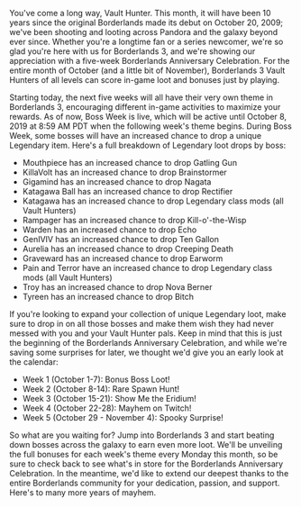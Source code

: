 You've come a long way, Vault Hunter. This month, it will have been 10 years since the original Borderlands made its debut on October 20, 2009; we've been shooting and looting across Pandora and the galaxy beyond ever since. Whether you're a longtime fan or a series newcomer, we're so glad you're here with us for Borderlands 3, and we're showing our appreciation with a five-week Borderlands Anniversary Celebration. For the entire month of October (and a little bit of November), Borderlands 3 Vault Hunters of all levels can score in-game loot and bonuses just by playing.

Starting today, the next five weeks will all have their very own theme in Borderlands 3, encouraging different in-game activities to maximize your rewards. As of now, Boss Week is live, which will be active until October 8, 2019 at 8:59 AM PDT when the following week's theme begins. During Boss Week, some bosses will have an increased chance to drop a unique Legendary item. Here's a full breakdown of Legendary loot drops by boss:

- Mouthpiece has an increased chance to drop Gatling Gun
- KillaVolt has an increased chance to drop Brainstormer
- Gigamind has an increased chance to drop Nagata
- Katagawa Ball has an increased chance to drop Rectifier
- Katagawa has an increased chance to drop Legendary class mods (all Vault Hunters)
- Rampager has an increased chance to drop Kill-o'-the-Wisp
- Warden has an increased chance to drop Echo
- GenIVIV has an increased chance to drop Ten Gallon
- Aurelia has an increased chance to drop Creeping Death
- Graveward has an increased chance to drop Earworm
- Pain and Terror have an increased chance to drop Legendary class mods (all Vault Hunters)
- Troy has an increased chance to drop Nova Berner
- Tyreen has an increased chance to drop Bitch

If you're looking to expand your collection of unique Legendary loot, make sure to drop in on all those bosses and make them wish they had never messed with you and your Vault Hunter pals. Keep in mind that this is just the beginning of the Borderlands Anniversary Celebration, and while we're saving some surprises for later, we thought we'd give you an early look at the calendar:

- Week 1 (October 1-7): Bonus Boss Loot!
- Week 2 (October 8-14): Rare Spawn Hunt!
- Week 3 (October 15-21): Show Me the Eridium!
- Week 4 (October 22-28): Mayhem on Twitch!
- Week 5 (October 29 - November 4): Spooky Surprise!

So what are you waiting for? Jump into Borderlands 3 and start beating down bosses across the galaxy to earn even more loot. We'll be unveiling the full bonuses for each week's theme every Monday this month, so be sure to check back to see what's in store for the Borderlands Anniversary Celebration. In the meantime, we'd like to extend our deepest thanks to the entire Borderlands community for your dedication, passion, and support. Here's to many more years of mayhem.
